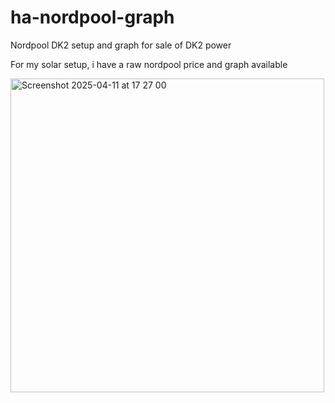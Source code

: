 # ha-nordpool-graph
Nordpool DK2 setup and graph for sale of DK2 power

For my solar setup, i have a raw nordpool price and graph available 

<img width="502" alt="Screenshot 2025-04-11 at 17 27 00" src="https://github.com/user-attachments/assets/f6f80bde-2de2-409e-b03c-b41322d3d626" />


